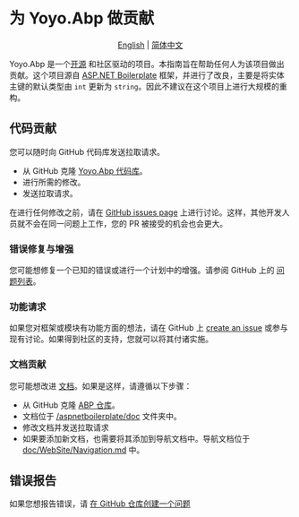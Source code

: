 ﻿# 为 Yoyo.Abp 做贡献

<p align="center">
  <a href="./CONTRIBUTING.md">English</a> |
  <a href="./CONTRIBUTING_CN.md">简体中文</a>
  
</p>

Yoyo.Abp 是一个[开源](https://github.com/yoyoboot/Yoyo.Abp) 和社区驱动的项目。本指南旨在帮助任何人为该项目做出贡献。这个项目源自 [ASP.NET Boilerplate](https://github.com/aspnetboilerplate/aspnetboilerplate) 框架，并进行了改良，主要是将实体主键的默认类型由 `int` 更新为 `string`。因此不建议在这个项目上进行大规模的重构。

## 代码贡献

您可以随时向 GitHub 代码库发送拉取请求。

- 从 GitHub 克隆 [Yoyo.Abp 代码库](https://github.com/yoyoboot/Yoyo.Abp/)。
- 进行所需的修改。
- 发送拉取请求。

在进行任何修改之前，请在 [GitHub issues page](https://github.com/yoyoboot/Yoyo.Abp/issues) 上进行讨论。这样，其他开发人员就不会在同一问题上工作，您的 PR 被接受的机会也会更大。

### 错误修复与增强

您可能想修复一个已知的错误或进行一个计划中的增强。请参阅 GitHub 上的 [问题列表](https://github.com/yoyoboot/Yoyo.Abp/issues)。

### 功能请求

如果您对框架或模块有功能方面的想法，请在 GitHub 上 [create an issue](https://github.com/yoyoboot/Yoyo.Abp/issues/new) 或参与现有讨论。如果得到社区的支持，您就可以将其付诸实施。

### 文档贡献

您可能想改进 [文档](https://aspnetboilerplate.com/Pages/Documents)。如果是这样，请遵循以下步骤：

- 从 GitHub 克隆 [ABP 仓库](https://github.com/yoyoboot/Yoyo.Abp/)。
- 文档位于 [/aspnetboilerplate/doc](https://github.com/yoyoboot/Yoyo.Abp/tree/master/doc/WebSite) 文件夹中。
- 修改文档并发送拉取请求
- 如果要添加新文档，也需要将其添加到导航文档中。导航文档位于 [doc/WebSite/Navigation.md](https://github.com/yoyoboot/Yoyo.Abp/blob/master/doc/WebSite/Navigation.md) 中。

## 错误报告

如果您想报告错误，请 [在 GitHub 仓库创建一个问题](https://github.com/yoyoboot/Yoyo.Abp/issues/new)
